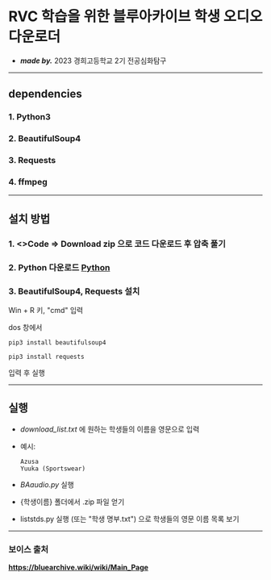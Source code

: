 # RVC 학습을 위한 블루아카이브 학생 오디오 다운로더
- _**made by.**_ 2023 경희고등학교 2기 전공심화탐구

- - -
## dependencies
### 1. Python3
### 2. BeautifulSoup4
### 3. Requests
### 4. ffmpeg
- - -
## 설치 방법
### 1. <>Code => **Download zip** 으로 코드 다운로드 후 압축 풀기
### 2. Python 다운로드 [Python](https://www.python.org/ftp/python/3.11.4/python-3.11.4-amd64.exe)
### 3. BeautifulSoup4, Requests 설치
Win + R 키, "cmd" 입력


dos 창에서
```
pip3 install beautifulsoup4
```
```
pip3 install requests
```
입력 후 실행
- - -
## 실행
- *download_list.txt* 에 원하는 학생들의 이름을 영문으로 입력
+ 예시:
  ```
  Azusa
  Yuuka (Sportswear)
  ```
- *BAaudio.py* 실행
- {학생이름} 폴더에서 .zip 파일 얻기



- liststds.py 실행 (또는 "학생 명부.txt") 으로 학생들의 영문 이름 목록 보기
- - -

### 보이스 출처
__https://bluearchive.wiki/wiki/Main_Page__
